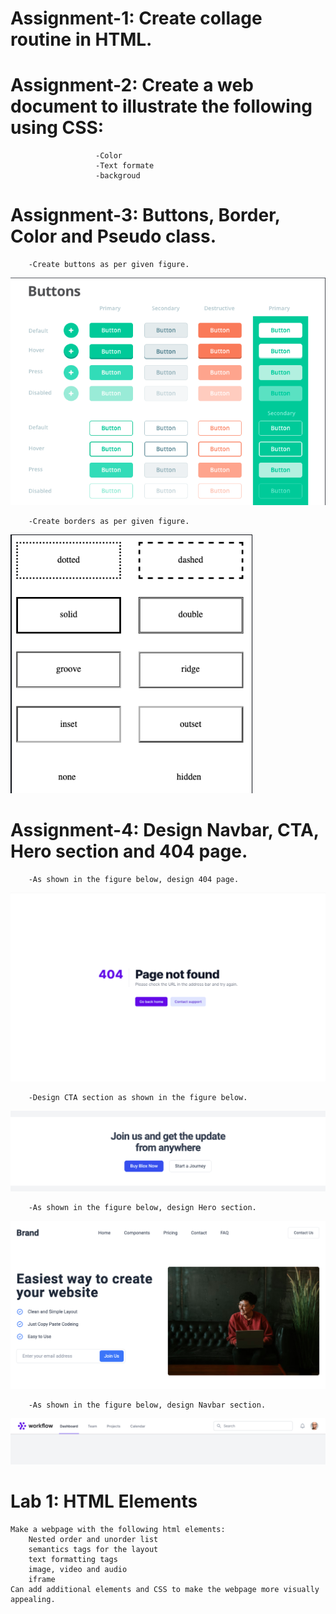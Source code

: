# Assignment-1: Create collage routine in HTML.
# Assignment-2: Create a web document to illustrate the following using CSS:
                       -Color
                       -Text formate
                       -backgroud
# Assignment-3: Buttons, Border, Color and Pseudo class.  
        -Create buttons as per given figure.  
![Button](./Assignment/Assignment-3/buttons.png "Button")

        -Create borders as per given figure.  
![Border](./Assignment/Assignment-3/borders.png "Border")  
# Assignment-4: Design Navbar, CTA, Hero section and 404 page.
        -As shown in the figure below, design 404 page.   
![404-page](./Assignment/Assignment-4/404page.png)  

        -Design CTA section as shown in the figure below.  
![CTA](./Assignment/Assignment-4/cta.png)     

        -As shown in the figure below, design Hero section.  
![Hero](./Assignment/Assignment-4/hero.png)        

        -As shown in the figure below, design Navbar section.  
![Nav](./Assignment/Assignment-4/nav.png)  
# Lab 1: HTML Elements
    Make a webpage with the following html elements:
        Nested order and unorder list
        semantics tags for the layout
        text formatting tags
        image, video and audio
        iframe
    Can add additional elements and CSS to make the webpage more visually appealing.         